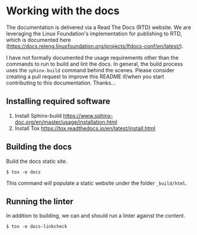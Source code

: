 # Working with the docs

The documentation is delivered via a Read The Docs (RTD) website.  We are leveraging the Linux Foundation's implementation for publishing to RTD, which is documented here (https://docs.releng.linuxfoundation.org/projects/lfdocs-conf/en/latest/).

I have not formally documented the usage requirements other than the commands to run to build and lint the docs.  In general, the build process uses the `sphinx-build` command behind the scenes.  Please consider creating a pull request to improve this README if/when you start contributing to this documentation.  Thanks...

## Installing required software

1. Install Sphinx-build https://www.sphinx-doc.org/en/master/usage/installation.html
2. Install Tox https://tox.readthedocs.io/en/latest/install.html


## Building the docs

Build the docs static site.
```
$ tox -e docs
```
This command will populate a static website under the folder `_build/html`.


## Running the linter

In addition to building, we can and should run a linter against the content.
```
$ tox -e docs-linkcheck
```
